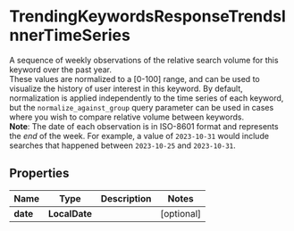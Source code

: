 

# TrendingKeywordsResponseTrendsInnerTimeSeries

A sequence of weekly observations of the relative search volume for this keyword over the past year.<br /> These values are normalized to a [0-100] range, and can be used to visualize the history of user interest in this keyword. By default, normalization is applied independently to the time series of each keyword, but the `normalize_against_group` query parameter can be used in cases where you wish to compare relative volume between keywords.<br /> **Note**: The date of each observation is in ISO-8601 format and represents the *end* of the week.  For example, a value of `2023-10-31` would include searches that happened between `2023-10-25` and `2023-10-31`.

## Properties

Name | Type | Description | Notes
------------ | ------------- | ------------- | -------------
**date** | **LocalDate** |  |  [optional]



